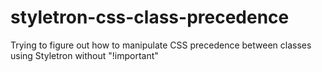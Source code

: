 # styletron-css-class-precedence
Trying to figure out how to manipulate CSS precedence between classes using Styletron without "!important"
